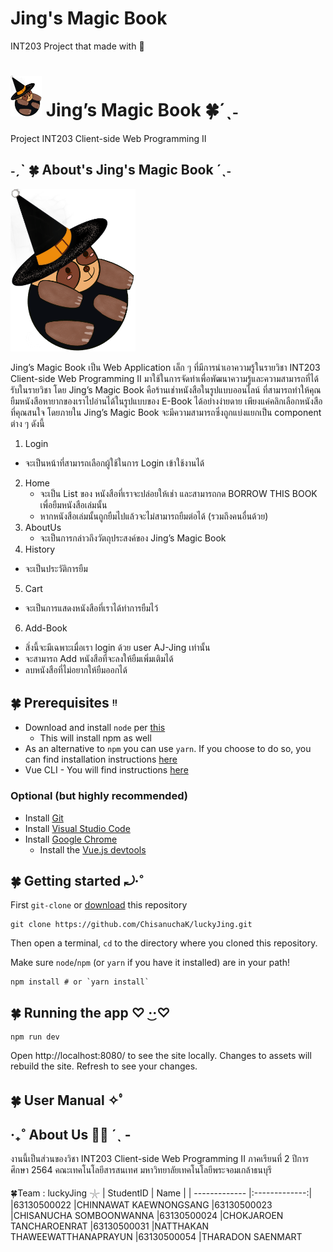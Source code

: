 # Jing's Magic Book

INT203 Project that made with 💖

# <img src="./src/assets/icon.png" width="50">  Jing’s Magic Book 🍀´ˎ˗
Project INT203 Client-side Web Programming II 

## ˗ˏˋ 🍀 About's Jing's Magic Book ´ˎ˗
<img src="./src/assets/icon.png" width="200">

Jing’s Magic Book เป็น Web Application เล็ก ๆ ที่มีการนำเอาความรู้ในรายวิชา INT203 Client-side Web Programming II มาใช้ในการจัดทำเพื่อพัฒนาความรู้และความสามารถที่ได้รับในรายวิชา
โดย Jing’s Magic Book คือร้านเช่าหนังสือในรูปแบบออนไลน์
ที่สามารถทำให้คุณยืมหนังสือหายากของเราไปอ่านได้ในรูปแบบของ E-Book ได้อย่างง่ายดาย เพียงแค่คลิกเลือกหนังสือที่คุณสนใจ โดยภายใน Jing’s Magic Book จะมีความสามารถซึ่งถูกแบ่งแยกเป็น component ต่าง ๆ ดังนี้
1. Login
  * จะเป็นหน้าที่สามารถเลือกผู้ใช้ในการ Login เข้าใช้งานได้
2. Home
   * จะเป็น List ของ หนังสือที่เราจะปล่อยให้เช่า และสามารถกด BORROW THIS BOOK เพื่อยืมหนังสือเล่มนั้น
   * หากหนังสือเล่มนั้นถูกยืมไปแล้วจะไม่สามารถยืมต่อได้ (รวมถึงคนอื่นด้วย)
3. AboutUs
   * จะเป็นการกล่าวถึงวัตถุประสงค์ของ Jing’s Magic Book 
4. History
  * จะเป็นประวัติการยืม
5. Cart
  * จะเป็นการแสดงหนังสือที่เราได้ทำการยืมไว้
6. Add-Book
  * สิ่งนี้จะมีเฉพาะเมื่อเรา login ด้วย user AJ-Jing เท่านั้น
  * จะสามารถ Add หนังสือที่จะลงให้ยืมเพิ่มเติมได้
  * ลบหนังสือที่ไม่อยากให้ยืมออกได้
 ## 🍀 Prerequisites ᵎᵎ 
 * Download and install `node` per [this](https://nodejs.org/en/download/)
    * This will install npm as well
 * As an alternative to `npm` you can use `yarn`. If you choose to do so, you can find installation instructions [here](https://classic.yarnpkg.com/en/)
 * Vue CLI - You will find instructions [here](https://cli.vuejs.org/)
 ### Optional (but highly recommended)
* Install [Git](https://git-scm.com/downloads)
* Install [Visual Studio Code](https://code.visualstudio.com/)
* Install [Google Chrome](https://www.google.com/chrome/index.html)
    * Install the [Vue.js devtools](https://chrome.google.com/webstore/detail/vuejs-devtools/nhdogjmejiglipccpnnnanhbledajbpd?hl=en)
   
## 🍀 Getting started ⤾·˚
First `git-clone` or [download](https://github.com/ChisanuchaK/luckyJing/tree/main) this repository
```
git clone https://github.com/ChisanuchaK/luckyJing.git
```
Then open a terminal, `cd` to the directory where you cloned this repository.

Make sure `node`/`npm` (or `yarn` if you have it installed) are in your path!
```
npm install # or `yarn install`
```
## 🍀 Running the app ♡   ·͜·♡
```
npm run dev
```
Open http://localhost:8080/ to see the site locally. Changes to assets will rebuild the site. Refresh to see your changes.

## 🍀 User Manual ✧ﾟ


## ‧₊˚ About Us 🖐🏻 ˊˎ -
งานนี้เป็นส่วนของวิชา INT203 Client-side Web Programming II ภาคเรียนที่ 2 ปีการศึกษา 2564 คณะเทคโนโลยีสารสนเทศ มหาวิทยาลัยเทคโนโลยีพระจอมเกล้าธนบุรี

🍀Team : luckyJing 𓇼
| StudentID     | Name     | 
| ------------- |:-------------:| 
|63130500022    |CHINNAWAT KAEWNONGSANG
|63130500023    |CHISANUCHA SOMBOONWANNA
|63130500024    |CHOKJAROEN TANCHAROENRAT
|63130500031    |NATTHAKAN THAWEEWATTHANAPRAYUN
|63130500054    |THARADON SAENMART
